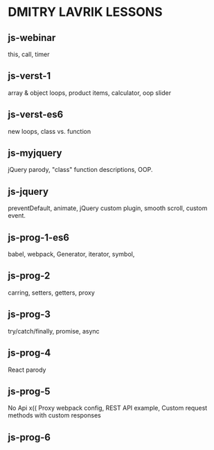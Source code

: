 # DMITRY LAVRIK LESSONS

## js-webinar

this, call, timer

## js-verst-1

array & object loops, product items, calculator, oop slider

## js-verst-es6

new loops, class vs. function

## js-myjquery

jQuery parody, "class" function descriptions, OOP.

## js-jquery

preventDefault, animate, jQuery custom plugin, smooth scroll, custom event.

## js-prog-1-es6

babel, webpack, Generator, iterator, symbol,

## js-prog-2

carring, setters, getters, proxy

## js-prog-3

try/catch/finally, promise, async

## js-prog-4

React parody

## js-prog-5

No Api x((
Proxy webpack config, REST API example, Custom request methods with custom responses

## js-prog-6
